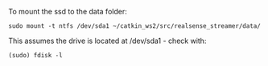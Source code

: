 To mount the ssd to the data folder:

```
sudo mount -t ntfs /dev/sda1 ~/catkin_ws2/src/realsense_streamer/data/
```

This assumes the drive is located at /dev/sda1 - check with:

```
(sudo) fdisk -l
```